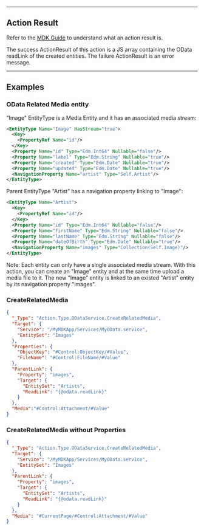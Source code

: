 
----
## Action Result
Refer to the [MDK Guide](https://help.sap.com/doc/f53c64b93e5140918d676b927a3cd65b/Cloud/en-US/docs-en/guides/getting-started/mdk/development/action-binding-and-result.html#action-results) to understand what an action result is.

The success ActionResult of this action is a JS array containing the OData readLink of the created entities. The failure ActionResult is an error message.

----
## Examples

### OData Related Media entity

"Image" EntityType is a Media Entity and it has an associated media stream:
```xml
<EntityType Name="Image" HasStream="true">
  <Key>
    <PropertyRef Name="id"/>
  </Key>
  <Property Name="id" Type="Edm.Int64" Nullable="false"/>
  <Property Name="label" Type="Edm.String" Nullable="true"/>
  <Property Name="created" Type="Edm.Date" Nullable="true"/>
  <Property Name="updated" Type="Edm.Date" Nullable="true"/>
  <NavigationProperty Name="artist" Type="Self.Artist"/>
</EntityType>
```

Parent EntityType "Artist" has a navigation property linking to "Image":
```xml
<EntityType Name="Artist">
  <Key>
    <PropertyRef Name="id"/>
  </Key>
  <Property Name="id" Type="Edm.Int64" Nullable="false"/>
  <Property Name="firstName" Type="Edm.String" Nullable="false"/>
  <Property Name="lastName" Type="Edm.String" Nullable="false"/>
  <Property Name="dateOfBirth" Type="Edm.Date" Nullable="true"/>
  <NavigationProperty Name="images" Type="Collection(Self.Image)"/>
</EntityType>
```

Note: Each entity can only have a single associated media stream.
With this action, you can create an "Image" entity and at the same time upload a media file to it. The new "Image" entity is linked to an existed "Artist" entity by its navigation property "images".

### CreateRelatedMedia

```json
{
  "_Type": "Action.Type.ODataService.CreateRelatedMedia",
  "Target": {
    "Service": "/MyMDKApp/Services/MyOData.service",
    "EntitySet": "Images"
  },
  "Properties": {
    "ObjectKey": "#Control:ObjectKey/#Value",
    "FileName": "#Control:FileName/#Value"
  },
  "ParentLink": {
    "Property": "images",
    "Target": {
      "EntitySet": "Artists",
      "ReadLink": "{@odata.readLink}"
    }
  },
  "Media":"#Control:Attachment/#Value"
}
```

### CreateRelatedMedia without Properties

```json
{
  "_Type": "Action.Type.ODataService.CreateRelatedMedia",
  "Target": {
    "Service": "/MyMDKApp/Services/MyOData.service",
    "EntitySet": "Images"
  },
  "ParentLink": {
    "Property": "images",
    "Target": {
      "EntitySet": "Artists",
      "ReadLink": "{@odata.readLink}"
    }
  },
  "Media": "#CurrentPage/#Control:Attachment/#Value"
}
```

